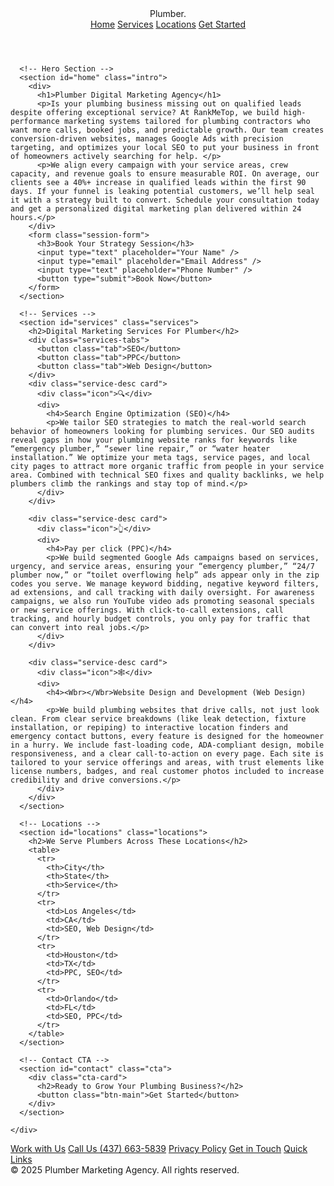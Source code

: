 <!DOCTYPE html>
<html lang="en">
<head>
  <meta charset="UTF-8" />
  <meta name="viewport" content="width=device-width, initial-scale=1.0" />
  <title>Plumber Digital Marketing Agency</title>
  <link rel="stylesheet" href="style.css" />
</head>
<body>

  <header class="main-header">
    <div class="container flex-between">
      <div class="logo"><span>Plumber</span><span class="logo-dot">.</span></div>
      <nav>
        <a href="#home">Home</a>
        <a href="#services">Services</a>
        <a href="#locations">Locations</a>
        <a href="#contact" class="btn-header">Get Started</a>
      </nav>
    </div>
  </header>

  <main>
    <div class="container flex-main">

      <!-- Hero Section -->
      <section id="home" class="intro">
        <div>
          <h1>Plumber Digital Marketing Agency</h1>
          <p>Is your plumbing business missing out on qualified leads despite offering exceptional service? At RankMeTop, we build high-performance marketing systems tailored for plumbing contractors who want more calls, booked jobs, and predictable growth. Our team creates conversion-driven websites, manages Google Ads with precision targeting, and optimizes your local SEO to put your business in front of homeowners actively searching for help. </p>
          <p>We align every campaign with your service areas, crew capacity, and revenue goals to ensure measurable ROI. On average, our clients see a 40%+ increase in qualified leads within the first 90 days. If your funnel is leaking potential customers, we’ll help seal it with a strategy built to convert. Schedule your consultation today and get a personalized digital marketing plan delivered within 24 hours.</p>
        </div>
        <form class="session-form">
          <h3>Book Your Strategy Session</h3>
          <input type="text" placeholder="Your Name" />
          <input type="email" placeholder="Email Address" />
          <input type="text" placeholder="Phone Number" />
          <button type="submit">Book Now</button>
        </form>
      </section>

      <!-- Services -->
      <section id="services" class="services">
        <h2>Digital Marketing Services For Plumber</h2>
        <div class="services-tabs">
          <button class="tab">SEO</button>
          <button class="tab">PPC</button>
          <button class="tab">Web Design</button>
        </div>
        <div class="service-desc card">
          <div class="icon">🔍</div>
          <div>
            <h4>Search Engine Optimization (SEO)</h4>
            <p>We tailor SEO strategies to match the real-world search behavior of homeowners looking for plumbing services. Our SEO audits reveal gaps in how your plumbing website ranks for keywords like “emergency plumber,” “sewer line repair,” or “water heater installation.” We optimize your meta tags, service pages, and local city pages to attract more organic traffic from people in your service area. Combined with technical SEO fixes and quality backlinks, we help plumbers climb the rankings and stay top of mind.</p>
          </div>
        </div>

        <div class="service-desc card">
          <div class="icon">👆</div>
          <div>
            <h4>Pay per click (PPC)</h4>
            <p>We build segmented Google Ads campaigns based on services, urgency, and service areas, ensuring your “emergency plumber,” “24/7 plumber now,” or “toilet overflowing help” ads appear only in the zip codes you serve. We manage keyword bidding, negative keyword filters, ad extensions, and call tracking with daily oversight. For awareness campaigns, we also run YouTube video ads promoting seasonal specials or new service offerings. With click-to-call extensions, call tracking, and hourly budget controls, you only pay for traffic that can convert into real jobs.</p>
          </div>
        </div>

        <div class="service-desc card">
          <div class="icon">🕸️</div>
          <div>
            <h4><Wbr></Wbr>Website Design and Development (Web Design)</h4>
            <p>We build plumbing websites that drive calls, not just look clean. From clear service breakdowns (like leak detection, fixture installation, or repiping) to interactive location finders and emergency contact buttons, every feature is designed for the homeowner in a hurry. We include fast-loading code, ADA-compliant design, mobile responsiveness, and a clear call-to-action on every page. Each site is tailored to your service offerings and areas, with trust elements like license numbers, badges, and real customer photos included to increase credibility and drive conversions.</p>
          </div>
        </div>
      </section>

      <!-- Locations -->
      <section id="locations" class="locations">
        <h2>We Serve Plumbers Across These Locations</h2>
        <table>
          <tr>
            <th>City</th>
            <th>State</th>
            <th>Service</th>
          </tr>
          <tr>
            <td>Los Angeles</td>
            <td>CA</td>
            <td>SEO, Web Design</td>
          </tr>
          <tr>
            <td>Houston</td>
            <td>TX</td>
            <td>PPC, SEO</td>
          </tr>
          <tr>
            <td>Orlando</td>
            <td>FL</td>
            <td>SEO, PPC</td>
          </tr>
        </table>
      </section>

      <!-- Contact CTA -->
      <section id="contact" class="cta">
        <div class="cta-card">
          <h2>Ready to Grow Your Plumbing Business?</h2>
          <button class="btn-main">Get Started</button>
        </div>
      </section>

    </div>
  </main>

  <footer class="main-footer">
    <div class="container flex-footer">
      <div class="footer-links">
        <a href="#">Work with Us</a>
        <a href="#">Call Us (437) 663-5839</a>
        <a href="#">Privacy Policy</a>
        <a href="#">Get in Touch</a>
        <a href="#">Quick Links</a>
      </div>
      <div class="footer-copy">
        &copy; 2025 Plumber Marketing Agency. All rights reserved.
      </div>
    </div>
  </footer>

</body>
</html>
